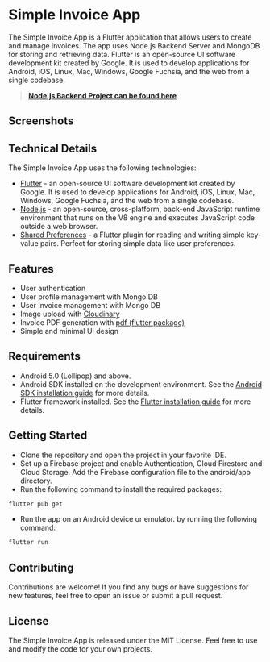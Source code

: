 # Simple Invoice App
The Simple Invoice App is a Flutter application that allows users to create and manage invoices. The app uses Node.js Backend Server and MongoDB for storing and retrieving data.
Flutter is an open-source UI software development kit created by Google. It is used to develop applications for Android, iOS, Linux, Mac, Windows, Google Fuchsia, and the web from a single codebase.





> [**Node.js Backend Project can be found here**](https://github.com/shivanuj13/simple-invoice-backend).

## Screenshots



## Technical Details
The Simple Invoice App uses the following technologies:
- [Flutter](https://flutter.dev/) - an open-source UI software development kit created by Google. It is used to develop applications for Android, iOS, Linux, Mac, Windows, Google Fuchsia, and the web from a single codebase.
- [Node.js](https://nodejs.org/en/) - an open-source, cross-platform, back-end JavaScript runtime environment that runs on the V8 engine and executes JavaScript code outside a web browser.
- [Shared Preferences](https://pub.dev/packages/shared_preferences) - a Flutter plugin for reading and writing simple key-value pairs. Perfect for storing simple data like user preferences.

## Features
- User authentication
- User profile management with Mongo DB
- User Invoice management with Mongo DB
- Image upload with [Cloudinary](https://cloudinary.com/)
- Invoice PDF generation with [pdf (flutter package)](https://pub.dev/packages/pdf)
- Simple and minimal UI design

## Requirements
- Android 5.0 (Lollipop) and above.
- Android SDK installed on the development environment. See the [Android SDK installation guide](https://developer.android.com/studio) for more details.
- Flutter framework installed. See the [Flutter installation guide](https://flutter.dev/docs/get-started/install) for more details.

## Getting Started
- Clone the repository and open the project in your favorite IDE.
- Set up a Firebase project and enable Authentication, Cloud Firestore and Cloud Storage.
Add the Firebase configuration file to the android/app directory.
- Run the following command to install the required packages:
```bash
flutter pub get
```
- Run the app on an Android device or emulator. by running the following command:
```bash
flutter run
```

## Contributing
Contributions are welcome! If you find any bugs or have suggestions for new features, feel free to open an issue or submit a pull request.

## License
The Simple Invoice App is released under the MIT License. Feel free to use and modify the code for your own projects.